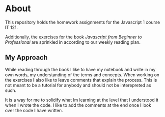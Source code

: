 # About

This repository holds the homework assignments for the Javascript 1 course IT 121.

Additionally, the exercises for the book _Javascript from Beginner to Professional_ are sprinkled in according to our weekly reading plan.

## My Approach

While reading through the book I like to have my notebook and write in my own words, my understanding of the terms and concepts. When working on the exercises I also like to leave comments that explain the process. This is not meant to be a tutorial for anybody and should not be interepreted as such. 

It is a way for me to solidify what Im learning at the level that I understood it when I wrote the code. I like to add the comments at the end once I look over the code I have written. 
